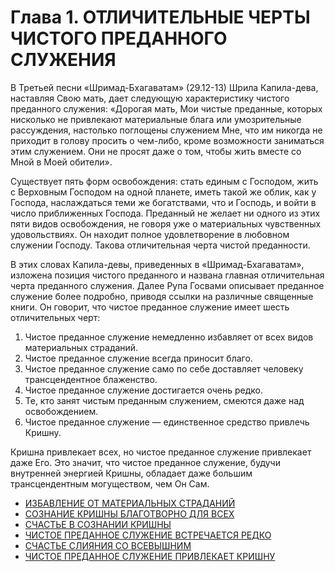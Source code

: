 # Глава 1. ОТЛИЧИТЕЛЬНЫЕ ЧЕРТЫ ЧИСТОГО ПРЕДАННОГО СЛУЖЕНИЯ

В Третьей песни «Шримад-Бхагаватам» (29.12-13) Шрила Капила-дева, наставляя Свою мать, дает следующую характеристику чистого преданного служения: «Дорогая мать, Мои чистые преданные, которых нисколько не привлекают материальные блага или умозрительные рассуждения, настолько поглощены служением Мне, что им никогда не приходит в голову просить о чем-либо, кроме возможности заниматься этим служением. Они не просят даже о том, чтобы жить вместе со Мной в Моей обители».

Существует пять форм освобождения: стать единым с Господом, жить с Верховным Господом на одной планете, иметь такой же облик, как у Господа, наслаждаться теми же богатствами, что и Господь, и войти в число приближенных Господа. Преданный не желает ни одного из этих пяти видов освобождения, не говоря уже о материальных чувственных удовольствиях. Он находит полное удовлетворение в любовном служении Господу. Такова отличительная черта чистой преданности.

В этих словах Капила-девы, приведенных в «Шримад-Бхагаватам», изложена позиция чистого преданного и названа главная отличительная черта преданного служения. Далее Рупа Госвами описывает преданное служение более подробно, приводя ссылки на различные священные книги. Он говорит, что чистое преданное служение имеет шесть отличительных черт:

1. Чистое преданное служение немедленно избавляет от всех видов материальных страданий.
2. Чистое преданное служение всегда приносит благо.
3. Чистое преданное служение само по себе доставляет человеку трансцендентное блаженство.
4. Чистое преданное служение достигается очень редко.
5. Те, кто занят чистым преданным служением, смеются даже над освобождением.
6. Чистое преданное служение — единственное средство привлечь Кришну.

Кришна привлекает всех, но чистое преданное служение привлекает даже Его. Это значит, что чистое преданное служение, будучи внутренней энергией Кришны, обладает даже большим трансцендентным могуществом, чем Он Сам.

- [ИЗБАВЛЕНИЕ ОТ МАТЕРИАЛЬНЫХ СТРАДАНИЙ](101/1011.md)
- [СОЗНАНИЕ КРИШНЫ БЛАГОТВОРНО ДЛЯ ВСЕХ](101/1012.md)
- [СЧАСТЬЕ В СОЗНАНИИ КРИШНЫ](101/1013.md)
- [ЧИСТОЕ ПРЕДАННОЕ СЛУЖЕНИЕ ВСТРЕЧАЕТСЯ РЕДКО](101/1014.md)
- [СЧАСТЬЕ СЛИЯНИЯ СО ВСЕВЫШНИМ](101/1015.md)
- [ЧИСТОЕ ПРЕДАННОЕ СЛУЖЕНИЕ ПРИВЛЕКАЕТ КРИШНУ](101/1016.md)
